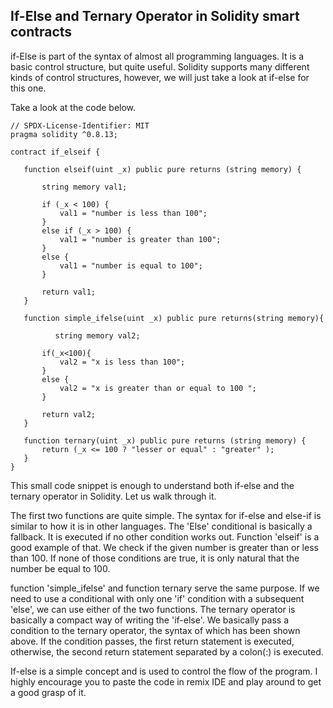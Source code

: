 ## If-Else and Ternary Operator in Solidity smart contracts

if-Else is part of the syntax of almost all programming languages. It is a basic control structure, but quite useful. Solidity supports many different kinds of control structures, however, we will just take a look at if-else for this one.

Take a look at the code below.

 ```
// SPDX-License-Identifier: MIT
pragma solidity ^0.8.13;

contract if_elseif {

    function elseif(uint _x) public pure returns (string memory) {

        string memory val1;

        if (_x < 100) {
            val1 = "number is less than 100";             
        }        
        else if (_x > 100) {
            val1 = "number is greater than 100";    
        }         
        else {
            val1 = "number is equal to 100";    
        }

        return val1;
    }

    function simple_ifelse(uint _x) public pure returns(string memory){

           string memory val2;

        if(_x<100){
            val2 = "x is less than 100";
        }
        else {
            val2 = "x is greater than or equal to 100 ";
        }

        return val2;
    }

    function ternary(uint _x) public pure returns (string memory) {      
        return (_x <= 100 ? "lesser or equal" : "greater" );
    }
}
```
 
This small code snippet is enough to understand both if-else and the ternary operator in Solidity. Let us walk through it.

The first two functions are quite simple. The syntax for if-else and else-if is similar to how it is in other languages. 
The 'Else' conditional is basically a fallback. It is executed if no other condition works out. Function 'elseif' is a good example of that. We check if the given number is greater than or less than 100. If none of those conditions are true, it is only natural that the number be equal to 100.

function 'simple_ifelse' and function ternary serve the same purpose. If we need to use a conditional with only one 'if' condition with a subsequent 'else', we can use either of the two functions.
The ternary operator is basically a compact way of writing the 'if-else'. 
We basically pass a condition to the ternary operator, the syntax of which has been shown above.
If the condition passes, the first return statement is executed, otherwise, the second return statement separated by a colon(:) is executed.

If-else is a simple concept and is used to control the flow of the program. I highly encourage you to paste the code in remix IDE and play around to get a good grasp of it.


